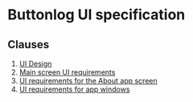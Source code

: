 # Buttonlog UI specification

## Clauses
1. [UI Design](./Design/)
2. [Main screen UI requirements](./MainScreen.md)
3. [UI requirements for the About app screen](./AboutAppScreen.md)
4. [UI requirements for app windows](./Windows.md)
